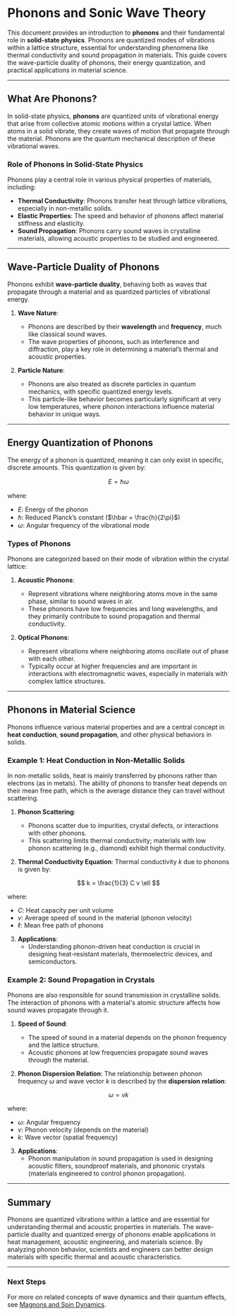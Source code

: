 # Phonons and Sonic Wave Theory

This document provides an introduction to **phonons** and their fundamental role in **solid-state physics**. Phonons are quantized modes of vibrations within a lattice structure, essential for understanding phenomena like thermal conductivity and sound propagation in materials. This guide covers the wave-particle duality of phonons, their energy quantization, and practical applications in material science.

---

## What Are Phonons?

In solid-state physics, **phonons** are quantized units of vibrational energy that arise from collective atomic motions within a crystal lattice. When atoms in a solid vibrate, they create waves of motion that propagate through the material. Phonons are the quantum mechanical description of these vibrational waves.

### Role of Phonons in Solid-State Physics

Phonons play a central role in various physical properties of materials, including:
- **Thermal Conductivity**: Phonons transfer heat through lattice vibrations, especially in non-metallic solids.
- **Elastic Properties**: The speed and behavior of phonons affect material stiffness and elasticity.
- **Sound Propagation**: Phonons carry sound waves in crystalline materials, allowing acoustic properties to be studied and engineered.

---

## Wave-Particle Duality of Phonons

Phonons exhibit **wave-particle duality**, behaving both as waves that propagate through a material and as quantized particles of vibrational energy.

1. **Wave Nature**:
   - Phonons are described by their **wavelength** and **frequency**, much like classical sound waves.
   - The wave properties of phonons, such as interference and diffraction, play a key role in determining a material’s thermal and acoustic properties.

2. **Particle Nature**:
   - Phonons are also treated as discrete particles in quantum mechanics, with specific quantized energy levels.
   - This particle-like behavior becomes particularly significant at very low temperatures, where phonon interactions influence material behavior in unique ways.

---

## Energy Quantization of Phonons

The energy of a phonon is quantized, meaning it can only exist in specific, discrete amounts. This quantization is given by:

$$
E = \hbar \omega
$$

where:
- $E$: Energy of the phonon
- $\hbar$: Reduced Planck’s constant ($\hbar = \frac{h}{2\pi}$)
- $\omega$: Angular frequency of the vibrational mode

### Types of Phonons

Phonons are categorized based on their mode of vibration within the crystal lattice:

1. **Acoustic Phonons**:
   - Represent vibrations where neighboring atoms move in the same phase, similar to sound waves in air.
   - These phonons have low frequencies and long wavelengths, and they primarily contribute to sound propagation and thermal conductivity.

2. **Optical Phonons**:
   - Represent vibrations where neighboring atoms oscillate out of phase with each other.
   - Typically occur at higher frequencies and are important in interactions with electromagnetic waves, especially in materials with complex lattice structures.

---

## Phonons in Material Science

Phonons influence various material properties and are a central concept in **heat conduction**, **sound propagation**, and other physical behaviors in solids.

### Example 1: Heat Conduction in Non-Metallic Solids

In non-metallic solids, heat is mainly transferred by phonons rather than electrons (as in metals). The ability of phonons to transfer heat depends on their mean free path, which is the average distance they can travel without scattering.

1. **Phonon Scattering**:
   - Phonons scatter due to impurities, crystal defects, or interactions with other phonons.
   - This scattering limits thermal conductivity; materials with low phonon scattering (e.g., diamond) exhibit high thermal conductivity.

2. **Thermal Conductivity Equation**:
   Thermal conductivity $k$ due to phonons is given by:

$$
k = \frac{1}{3} C v \ell
$$

   where:
   - $C$: Heat capacity per unit volume
   - $v$: Average speed of sound in the material (phonon velocity)
   - $\ell$: Mean free path of phonons

3. **Applications**:
   - Understanding phonon-driven heat conduction is crucial in designing heat-resistant materials, thermoelectric devices, and semiconductors.

### Example 2: Sound Propagation in Crystals

Phonons are also responsible for sound transmission in crystalline solids. The interaction of phonons with a material's atomic structure affects how sound waves propagate through it.

1. **Speed of Sound**:
   - The speed of sound in a material depends on the phonon frequency and the lattice structure.
   - Acoustic phonons at low frequencies propagate sound waves through the material.

2. **Phonon Dispersion Relation**:
   The relationship between phonon frequency $\omega$ and wave vector $k$ is described by the **dispersion relation**:

$$
\omega = v k
$$

   where:
   - $\omega$: Angular frequency
   - $v$: Phonon velocity (depends on the material)
   - $k$: Wave vector (spatial frequency)

3. **Applications**:
   - Phonon manipulation in sound propagation is used in designing acoustic filters, soundproof materials, and phononic crystals (materials engineered to control phonon propagation).

---

## Summary

Phonons are quantized vibrations within a lattice and are essential for understanding thermal and acoustic properties in materials. The wave-particle duality and quantized energy of phonons enable applications in heat management, acoustic engineering, and materials science. By analyzing phonon behavior, scientists and engineers can better design materials with specific thermal and acoustic characteristics.

---

### Next Steps

For more on related concepts of wave dynamics and their quantum effects, see [Magnons and Spin Dynamics](06_Magnons_and_Spin_Dynamics.md).
